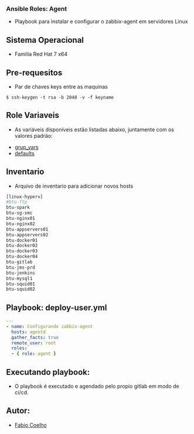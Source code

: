 ### Ansible Roles: Agent
- Playbook para instalar e configurar o zabbix-agent em servidores Linux

## Sistema Operacional
- Familia Red Hat 7 x64

## Pre-requesitos
- Par de chaves keys entre as maquinas

```
$ ssh-keygen -t rsa -b 2048 -v -f keyname
```

## Role Variaveis
- As variáveis disponíveis estão listadas abaixo, juntamente com os valores padrão:
 * [grup_vars](inventory/group_vars/all.yml)
 * [defaults](defaults/main.yml)

## Inventario
- Arquivo de inventario para adicionar novos hosts

```bash
[linux-hyperv]
#btu-ftp
btu-spark
btu-sg-smc
btu-nginx01
btu-nginx02
btu-appservers01
btu-appservers02
btu-docker01
btu-docker02
btu-docker03
btu-docker04
btu-gitlab
btu-jms-prd
btu-jenkins
btu-mysql1
btu-squid01
btu-squid02
```

## Playbook: deploy-user.yml
```yml
---
- name: Configurando zabbix-agent
  hosts: agentd
  gather_facts: true
  remote_user: root
  roles:
  - { role: agent }
```

## Executando playbook:
- O playbook é executado e agendado pelo propio gitlab em modo de ci/cd.

## Autor:
- [Fabio Coelho](http://gitlab.braspress.com.br/fabiocoelho-sao)
